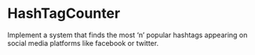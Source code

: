 # HashTagCounter
Implement a system that finds the most ‘n’ popular hashtags appearing on social media platforms like facebook or twitter.
